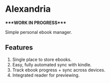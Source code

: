 # Alexandria

**\*\*\*WORK IN PROGRESS\*\*\***

Simple personal ebook manager.

## Features
1. Single place to store ebooks.
2. Easy, fully automated sync with kindle.
3. Track ebook progress + sync across devices.
4. Integrated reader for previewing.

